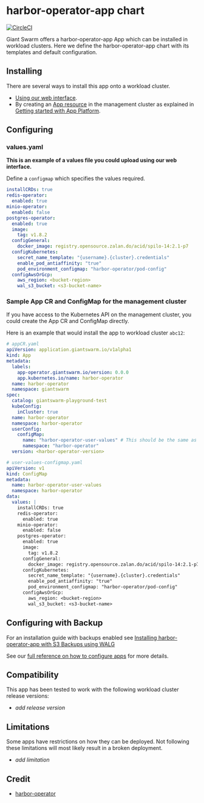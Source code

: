 # harbor-operator-app chart

[![CircleCI](https://circleci.com/gh/giantswarm/harbor-operator-app.svg?style=shield)](https://circleci.com/gh/giantswarm/harbor-operator-app)

Giant Swarm offers a harbor-operator-app App which can be installed in workload clusters.
Here we define the harbor-operator-app chart with its templates and default configuration.

## Installing

There are several ways to install this app onto a workload cluster.

- [Using our web interface](https://docs.giantswarm.io/ui-api/web/app-platform/#installing-an-app).
- By creating an [App resource](https://docs.giantswarm.io/ui-api/management-api/crd/apps.application.giantswarm.io/) in the management cluster as explained in [Getting started with App Platform](https://docs.giantswarm.io/app-platform/getting-started/).

## Configuring

### values.yaml

**This is an example of a values file you could upload using our web interface.**

Define a `configmap` which specifies the values required.

```yaml
installCRDs: true
redis-operator:
  enabled: true
minio-operator:
  enabled: false
postgres-operator:
  enabled: true
  image:
    tag: v1.8.2
  configGeneral:
    docker_image: registry.opensource.zalan.do/acid/spilo-14:2.1-p7
  configKubernetes:
    secret_name_template: "{username}.{cluster}.credentials"
    enable_pod_antiaffinity: "true"
    pod_environment_configmap: "harbor-operator/pod-config"
  configAwsOrGcp:
    aws_region: <bucket-region>
    wal_s3_bucket: <s3-bucket-name>

```

### Sample App CR and ConfigMap for the management cluster

If you have access to the Kubernetes API on the management cluster, you could create
the App CR and ConfigMap directly.

Here is an example that would install the app to
workload cluster `abc12`:

```yaml
# appCR.yaml
apiVersion: application.giantswarm.io/v1alpha1
kind: App
metadata:
  labels:
    app-operator.giantswarm.io/version: 0.0.0
    app.kubernetes.io/name: harbor-operator
  name: harbor-operator
  namespace: giantswarm
spec:
  catalog: giantswarm-playground-test
  kubeConfig:
    inCluster: true
  name: harbor-operator
  namespace: harbor-operator
  userConfig:
    configMap:
      name: "harbor-operator-user-values" # This should be the same as the name of the configmap created in step 1
      namespace: "harbor-operator"
  version: <harbor-operator-version>

```

```yaml
# user-values-configmap.yaml
apiVersion: v1
kind: ConfigMap
metadata:
  name: harbor-operator-user-values
  namespace: harbor-operator
data:
  values: |
    installCRDs: true
    redis-operator:
      enabled: true
    minio-operator:
      enabled: false
    postgres-operator:
      enabled: true
      image:
        tag: v1.8.2
      configGeneral:
        docker_image: registry.opensource.zalan.do/acid/spilo-14:2.1-p7
      configKubernetes:
        secret_name_template: "{username}.{cluster}.credentials"
        enable_pod_antiaffinity: "true"
        pod_environment_configmap: "harbor-operator/pod-config"
      configAwsOrGcp:
        aws_region: <bucket-region>
        wal_s3_bucket: <s3-bucket-name>

```
## Configuring with Backup

For an installation guide with backups enabled see [Installing harbor-operator-app with S3 Backups using WALG](docs/CONFIGURE_POSTGRES_S3_BACKUP.md#installing-harbor-operator-app-with-s3-backups-using-walg)


See our [full reference on how to configure apps](https://docs.giantswarm.io/app-platform/app-configuration/) for more details.

## Compatibility

This app has been tested to work with the following workload cluster release versions:

- _add release version_

## Limitations

Some apps have restrictions on how they can be deployed.
Not following these limitations will most likely result in a broken deployment.

- _add limitation_

## Credit

- [harbor-operator](https://github.com/goharbor/harbor-operator/blob/master/charts/harbor-operator/Chart.yaml)
